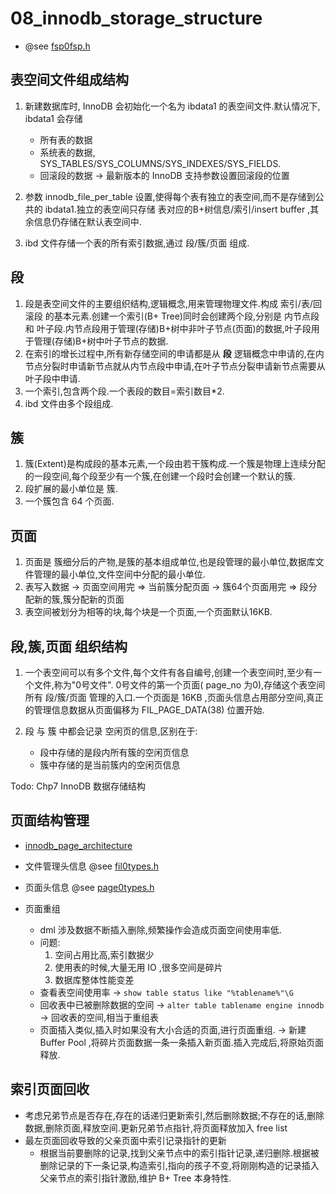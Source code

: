 # 08_innodb_storage_structure

* @see [fsp0fsp.h](../../../storage/innobase/include/fsp0fsp.h)

## 表空间文件组成结构
1. 新建数据库时, InnoDB 会初始化一个名为 ibdata1 的表空间文件.默认情况下, ibdata1 会存储
    * 所有表的数据
    * 系统表的数据, SYS_TABLES/SYS_COLUMNS/SYS_INDEXES/SYS_FIELDS.
    * 回滚段的数据 -> 最新版本的 InnoDB 支持参数设置回滚段的位置

2. 参数 innodb_file_per_table 设置,使得每个表有独立的表空间,而不是存储到公共的 ibdata1.独立的表空间只存储 表对应的B+树信息/索引/insert buffer ,其余信息仍存储在默认表空间中.

3. ibd 文件存储一个表的所有索引数据,通过 段/簇/页面 组成.

## 段
1. 段是表空间文件的主要组织结构,逻辑概念,用来管理物理文件.构成 索引/表/回滚段 的基本元素.创建一个索引(B+ Tree)同时会创建两个段,分别是 内节点段 和 叶子段.内节点段用于管理(存储)B+树中非叶子节点(页面)的数据,叶子段用于管理(存储)B+树中叶子节点的数据.
2. 在索引的增长过程中,所有新存储空间的申请都是从 **段** 逻辑概念中申请的,在内节点分裂时申请新节点就从内节点段中申请,在叶子节点分裂申请新节点需要从叶子段中申请.
3. 一个索引,包含两个段.一个表段的数目=索引数目*2.
4. ibd 文件由多个段组成.

## 簇
1. 簇(Extent)是构成段的基本元素,一个段由若干簇构成.一个簇是物理上连续分配的一段空间,每个段至少有一个簇,在创建一个段时会创建一个默认的簇.
2. 段扩展的最小单位是 簇.
3. 一个簇包含 64 个页面.

## 页面
1. 页面是 簇细分后的产物,是簇的基本组成单位,也是段管理的最小单位,数据库文件管理的最小单位,文件空间中分配的最小单位.
2. 表写入数据 -> 页面空间用完 => 当前簇分配页面 -> 簇64个页面用完 => 段分配新的簇,簇分配新的页面
3. 表空间被划分为相等的块,每个块是一个页面,一个页面默认16KB.

## 段,簇,页面 组织结构
1. 一个表空间可以有多个文件,每个文件有各自编号,创建一个表空间时,至少有一个文件,称为"0号文件". 0号文件的第一个页面( page_no 为0),存储这个表空间所有 段/簇/页面 管理的入口.一个页面是 16KB ,页面头信息占用部分空间,真正的管理信息数据从页面偏移为 FIL_PAGE_DATA(38) 位置开始.

2. 段 与 簇 中都会记录 空闲页的信息,区别在于:
    * 段中存储的是段内所有簇的空闲页信息
    * 簇中存储的是当前簇内的空闲页信息

Todo: Chp7 InnoDB 数据存储结构

## 页面结构管理

* [innodb_page_architecture](./innodb_page_architecture.png)

* 文件管理头信息 @see [fil0types.h](../../../storage/innobase/include/fil0types.h)

* 页面头信息    @see [page0types.h](../../../storage/innobase/include/page0types.h)

* 页面重组
    * dml 涉及数据不断插入删除,频繁操作会造成页面空间使用率低.
    * 问题:
        1. 空间占用比高,索引数据少
        2. 使用表的时候,大量无用 IO ,很多空间是碎片
        3. 数据库整体性能变差
    * 查看表空间使用率 -> `show table status like "%tablename%"\G`
    * 回收表中已被删除数据的空间 -> `alter table tablename engine innodb` -> 回收表的空间,相当于重组表
    * 页面插入类似,插入时如果没有大小合适的页面,进行页面重组. -> 新建 Buffer Pool ,将碎片页面数据一条一条插入新页面.插入完成后,将原始页面释放.

## 索引页面回收
* 考虑兄弟节点是否存在,存在的话递归更新索引,然后删除数据;不存在的话,删除数据,删除页面,释放空间.更新兄弟节点指针,将页面释放加入 free list
* 最左页面回收导致的父亲页面中索引记录指针的更新
    * 根据当前要删除的记录,找到父亲节点中的索引指针记录,递归删除.根据被删除记录的下一条记录,构造索引,指向的孩子不变,将刚刚构造的记录插入父亲节点的索引指针激励,维护 B+ Tree 本身特性.